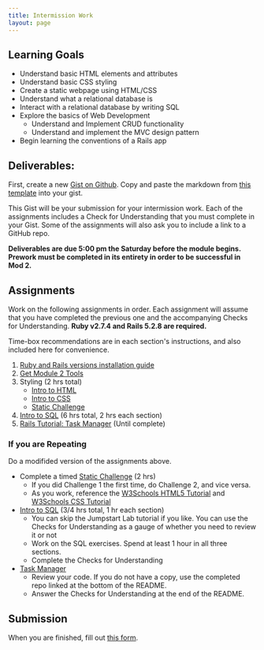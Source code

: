 ```yaml
---
title: Intermission Work
layout: page
---
```


## Learning Goals

* Understand basic HTML elements and attributes
* Understand basic CSS styling
* Create a static webpage using HTML/CSS
* Understand what a relational database is
* Interact with a relational database by writing SQL
* Explore the basics of Web Development
  * Understand and Implement CRUD functionality
  * Understand and implement the MVC design pattern
* Begin learning the conventions of a Rails app

## Deliverables:

First, create a new [Gist on Github](https://gist.github.com/). Copy and paste the markdown from [this template](https://gist.github.com/mikedao/cf0f63490a0ef91ac7d251e95fc410f7) into your gist.

This Gist will be your submission for your intermission work. Each of the assignments includes a Check for Understanding that you must complete in your Gist. Some of the assignments will also ask you to include a link to a GitHub repo.

**Deliverables are due 5:00 pm the Saturday before the module begins. Prework must be completed in its entirety in order to be successful in Mod 2.**


## Assignments

Work on the following assignments in order. Each assignment will assume that you have completed the previous one and the accompanying Checks for Understanding. **Ruby v2.7.4 and Rails 5.2.8 are required.**

Time-box recommendations are in each section's instructions, and also included here for convenience. 

1. [Ruby and Rails versions installation guide](https://backend.turing.edu/module3/misc/ruby_and_rails_versions)
1. [Get Module 2 Tools](./tools)
1. Styling (2 hrs total)
    * [Intro to HTML](./html)
    * [Intro to CSS](./css)
    * [Static Challenge](./static_challenge)
1. [Intro to SQL](./sql) (6 hrs total, 2 hrs each section)
1. [Rails Tutorial: Task Manager](https://github.com/turingschool-examples/task_manager_rails) (Until complete)

### If you are Repeating

Do a modifided version of the assignments above.

* Complete a timed [Static Challenge](./static_challenge) (2 hrs)
    * If you did Challenge 1 the first time, do Challenge 2, and vice versa.
    * As you work, reference the [W3Schools HTML5 Tutorial](https://www.w3schools.com/html/default.asp) and [W3Schools CSS Tutorial](https://www.w3schools.com/css/default.asp)
* [Intro to SQL](./sql) (3/4 hrs total, 1 hr each section)
    * You can skip the Jumpstart Lab tutorial if you like. You can use the Checks for Understanding as a gauge of whether you  need to review it or not
    * Work on the SQL exercises. Spend at least 1 hour in all three sections.
    * Complete the Checks for Understanding
* [Task Manager](https://github.com/turingschool-examples/task_manager_rails)
    * Review your code. If you do not have a copy, use the completed repo linked at the bottom of the README.
    * Answer the Checks for Understanding at the end of the README.


## Submission

When you are finished, fill out [this form](https://forms.gle/cCWaRcoPer7oXm2K9).
